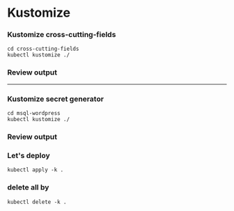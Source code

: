 # Kustomize


### Kustomize cross-cutting-fields
```
cd cross-cutting-fields
kubectl kustomize ./
```
### Review output
---
### Kustomize secret generator
```
cd msql-wordpress
kubectl kustomize ./
```
### Review output
### Let's deploy 
```
kubectl apply -k .
```
### delete all by
```
kubectl delete -k . 
```